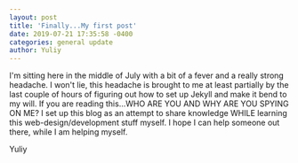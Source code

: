 ```yaml
---
layout: post
title: 'Finally...My first post'
date: 2019-07-21 17:35:58 -0400
categories: general update
author: Yuliy
---
```


I'm sitting here in the middle of July with a bit of a fever and a really strong headache. I won't lie, this headache is brought to me at least partially by the last couple of hours of figuring out how to set up Jekyll and make it bend to my will. If you are reading this...WHO ARE YOU AND WHY ARE YOU SPYING ON ME? I set up this blog as an attempt to share knowledge WHILE learning this web-design/development stuff myself. I hope I can help someone out there, while I am helping myself.

Yuliy
